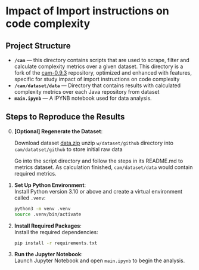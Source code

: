 # Impact of Import instructions on code complexity

## Project Structure

- **`/cam`** — this directory contains scripts that are used to scrape, filter and calculate complexity metrics over a given dataset. This directory is a  fork of the [cam-0.9.3](https://github.com/yegor256/cam) repository, optimized and enhanced with features, specific for study impact of import instructions on code complexity
- **`/cam/dataset/data`** — Directory that contains results with calculated complexity metrics over each Java repository from dataset
- **`main.ipynb`** — A IPYNB notebook used for data analysis.

## Steps to Reproduce the Results

0. **[Optional] Regenerate the Dataset**:

    Download dataset [data.zip](https://github.com/yegor256/cam/releases/download/0.1.1/cam-2021-07-08.zip) unzip `w/dataset/github` directory into `cam/datatset/github` to store initial raw data
    
    Go into the script directory and follow the steps in its README.md to metrics dataset. As calculation finished, `cam/dataset/data` would contain required metrics.

2. **Set Up Python Environment**:  
   Install Python version 3.10 or above and create a virtual environment called `.venv`:
   ```bash
   python3 -m venv .venv
   source .venv/bin/activate
   ```

3. **Install Required Packages**:  
   Install the required dependencies:
   ```bash
   pip install -r requirements.txt
   ```

4. **Run the Jupyter Notebook**:  
   Launch Jupyter Notebook and open `main.ipynb` to begin the analysis.

